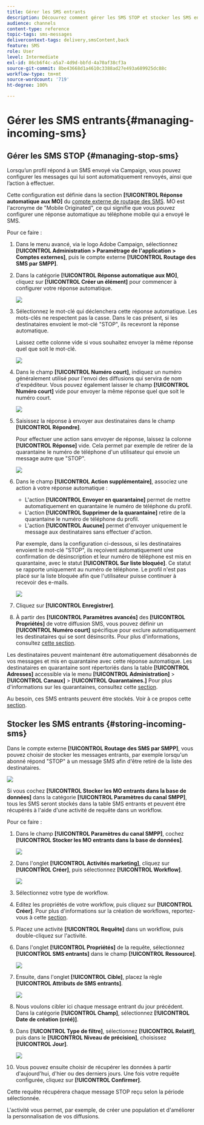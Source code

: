 ```yaml
---
title: Gérer les SMS entrants
description: Découvrez comment gérer les SMS STOP et stocker les SMS entrants dans Adobe Campaign.
audience: channels
content-type: reference
topic-tags: sms-messages
delivercontext-tags: delivery,smsContent,back
feature: SMS
role: User
level: Intermediate
exl-id: 86cb6f4c-a5a7-4d9d-bbfd-4a70af38cf3a
source-git-commit: 8be43668d1a4610c3388ad27e493a689925dc88c
workflow-type: tm+mt
source-wordcount: '719'
ht-degree: 100%

---
```


# Gérer les SMS entrants{#managing-incoming-sms}

## Gérer les SMS STOP {#managing-stop-sms}

Lorsqu’un profil répond à un SMS envoyé via Campaign, vous pouvez configurer les messages qui lui sont automatiquement renvoyés, ainsi que l’action à effectuer.

Cette configuration est définie dans la section **[!UICONTROL Réponse automatique aux MO]** du [compte externe de routage des SMS](../../administration/using/configuring-sms-channel.md#defining-an-sms-routing). MO est l&#39;acronyme de &quot;Mobile Originated&quot;, ce qui signifie que vous pouvez configurer une réponse automatique au téléphone mobile qui a envoyé le SMS.

Pour ce faire :

1. Dans le menu avancé, via le logo Adobe Campaign, sélectionnez **[!UICONTROL Administration > Paramétrage de l&#39;application > Comptes externes]**, puis le compte externe **[!UICONTROL Routage des SMS par SMPP]**.
1. Dans la catégorie **[!UICONTROL Réponse automatique aux MO]**, cliquez sur **[!UICONTROL Créer un élément]** pour commencer à configurer votre réponse automatique.

   ![](assets/sms_mo_1.png)

1. Sélectionnez le mot-clé qui déclenchera cette réponse automatique. Les mots-clés ne respectent pas la casse. Dans le cas présent, si les destinataires envoient le mot-clé &quot;STOP&quot;, ils recevront la réponse automatique.

   Laissez cette colonne vide si vous souhaitez envoyer la même réponse quel que soit le mot-clé.

   ![](assets/sms_mo_2.png)

1. Dans le champ **[!UICONTROL Numéro court]**, indiquez un numéro généralement utilisé pour l&#39;envoi des diffusions qui servira de nom d&#39;expéditeur. Vous pouvez également laisser le champ **[!UICONTROL Numéro court]** vide pour envoyer la même réponse quel que soit le numéro court.

   ![](assets/sms_mo_4.png)

1. Saisissez la réponse à envoyer aux destinataires dans le champ **[!UICONTROL Répondre]**.

   Pour effectuer une action sans envoyer de réponse, laissez la colonne **[!UICONTROL Réponse]** vide. Cela permet par exemple de retirer de la quarantaine le numéro de téléphone d&#39;un utilisateur qui envoie un message autre que &quot;STOP&quot;.

   ![](assets/sms_mo_3.png)

1. Dans le champ **[!UICONTROL Action supplémentaire]**, associez une action à votre réponse automatique :

   * L&#39;action **[!UICONTROL Envoyer en quarantaine]** permet de mettre automatiquement en quarantaine le numéro de téléphone du profil.
   * L&#39;action **[!UICONTROL Supprimer de la quarantaine]** retire de la quarantaine le numéro de téléphone du profil.
   * L&#39;action **[!UICONTROL Aucune]** permet d&#39;envoyer uniquement le message aux destinataires sans effectuer d&#39;action.

   Par exemple, dans la configuration ci-dessous, si les destinataires envoient le mot-clé &quot;STOP&quot;, ils reçoivent automatiquement une confirmation de désinscription et leur numéro de téléphone est mis en quarantaine, avec le statut **[!UICONTROL Sur liste bloquée]**. Ce statut se rapporte uniquement au numéro de téléphone. Le profil n&#39;est pas placé sur la liste bloquée afin que l&#39;utilisateur puisse continuer à recevoir des e-mails.

   ![](assets/sms_mo.png)

1. Cliquez sur **[!UICONTROL Enregistrer]**.

1. À partir des **[!UICONTROL Paramètres avancés]** des **[!UICONTROL Propriétés]** de votre diffusion SMS, vous pouvez définir un **[!UICONTROL Numéro court]** spécifique pour exclure automatiquement les destinataires qui se sont désinscrits. Pour plus d&#39;informations, consultez [cette section](../../administration/using/configuring-sms-channel.md#configuring-sms-properties).

Les destinataires peuvent maintenant être automatiquement désabonnés de vos messages et mis en quarantaine avec cette réponse automatique. Les destinataires en quarantaine sont répertoriés dans la table **[!UICONTROL Adresses]** accessible via le menu **[!UICONTROL Administration]** > **[!UICONTROL Canaux]** > **[!UICONTROL Quarantaines.]** Pour plus d&#39;informations sur les quarantaines, consultez cette [section](../../sending/using/understanding-quarantine-management.md).

Au besoin, ces SMS entrants peuvent être stockés. Voir à ce propos cette [section](#storing-incoming-sms).

## Stocker les SMS entrants  {#storing-incoming-sms}

Dans le compte externe **[!UICONTROL Routage des SMS par SMPP]**, vous pouvez choisir de stocker les messages entrants, par exemple lorsqu&#39;un abonné répond &quot;STOP&quot; à un message SMS afin d&#39;être retiré de la liste des destinataires.

![](assets/sms_config_mo_1.png)

Si vous cochez **[!UICONTROL Stocker les MO entrants dans la base de données]** dans la catégorie **[!UICONTROL Paramètres du canal SMPP]**, tous les SMS seront stockés dans la table SMS entrants et peuvent être récupérés à l&#39;aide d&#39;une activité de requête dans un workflow.

Pour ce faire :

1. Dans le champ **[!UICONTROL Paramètres du canal SMPP]**, cochez **[!UICONTROL Stocker les MO entrants dans la base de données]**.

   ![](assets/sms_config_mo_2.png)

1. Dans l&#39;onglet **[!UICONTROL Activités marketing]**, cliquez sur **[!UICONTROL Créer]**, puis sélectionnez **[!UICONTROL Workflow]**.

   ![](assets/sms_config_mo_3.png)

1. Sélectionnez votre type de workflow.
1. Editez les propriétés de votre workflow, puis cliquez sur **[!UICONTROL Créer]**. Pour plus d&#39;informations sur la création de workflows, reportez-vous à cette [section](../../automating/using/building-a-workflow.md).
1. Placez une activité **[!UICONTROL Requête]** dans un workflow, puis double-cliquez sur l&#39;activité.
1. Dans l&#39;onglet **[!UICONTROL Propriétés]** de la requête, sélectionnez **[!UICONTROL SMS entrants]** dans le champ **[!UICONTROL Ressource]**.

   ![](assets/sms_config_mo_4.png)

1. Ensuite, dans l&#39;onglet **[!UICONTROL Cible]**, placez la règle **[!UICONTROL Attributs de SMS entrants]**.

   ![](assets/sms_config_mo_5.png)

1. Nous voulons cibler ici chaque message entrant du jour précédent. Dans la catégorie **[!UICONTROL Champ]**, sélectionnez **[!UICONTROL Date de création (créé)]**.
1. Dans **[!UICONTROL Type de filtre]**, sélectionnez **[!UICONTROL Relatif]**, puis dans le **[!UICONTROL Niveau de précision]**, choisissez **[!UICONTROL Jour]**.

   ![](assets/sms_config_mo_6.png)

1. Vous pouvez ensuite choisir de récupérer les données à partir d&#39;aujourd&#39;hui, d&#39;hier ou des derniers jours. Une fois votre requête configurée, cliquez sur **[!UICONTROL Confirmer]**.

Cette requête récupérera chaque message STOP reçu selon la période sélectionnée.

L&#39;activité vous permet, par exemple, de créer une population et d&#39;améliorer la personnalisation de vos diffusions.
